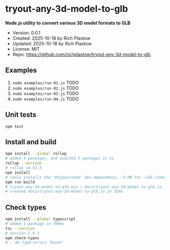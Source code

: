 # tryout-any-3d-model-to-glb

**Node.js utility to convert various 3D model formats to GLB**

- Version: 0.0.1
- Created: 2025-10-18 by Rich Plastow
- Updated: 2025-10-18 by Rich Plastow
- License: MIT
- Repo: <https://github.com/richplastow/tryout-any-3d-model-to-glb>

## Examples

1. `node examples/run-01.js` TODO
2. `node examples/run-02.js` TODO
3. `node examples/run-03.js` TODO
4. `node examples/run-04.js` TODO

## Unit tests

`npm test`

## Install and build

```zsh
npm install --global rollup
# added 4 packages, and audited 5 packages in 1s
rollup --version
# rollup v4.52.5
npm install
# (only installs the "@types/node" dev-dependency, ~3 MB for ~150 items)
npm run build
# tryout-any-3d-model-to-glb.mjs → docs/tryout-any-3d-model-to-glb.js...
# created docs/tryout-any-3d-model-to-glb.js in 32ms
```

## Check types

```zsh
npm install --global typescript
# added 1 package in 709ms
tsc --version
# Version 5.9.3
npm check-types
# ✅ No type-errors found!
```
